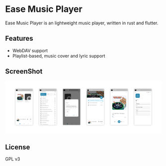 # Ease Music Player

Ease Music Player is an lightweight music player, written in rust and flutter. 

Features
----

- WebDAV support  
- Playlist-based, music cover and lyric support  

ScreenShot
----

![screenshot](./screenshots/screenshot.png)

License
----

GPL v3